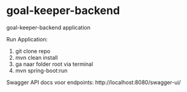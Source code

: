 # goal-keeper-backend
goal-keeper-backend application

Run Application:
1. git clone repo
2. mvn clean install
3. ga naar folder root via terminal
4. mvn spring-boot:run

Swagger API docs voor endpoints:
http://localhost:8080/swagger-ui/
